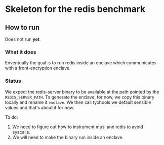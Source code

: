 # Skeleton for the redis benchmark 


## How to run

Does not run **yet**.

### What it does

Enventually the goal is to run redis inside an enclave which communicates with a front-encryption enclave.

### Status

We expect the redis-server binary to be available at the path pointed by the `REDIS_SERVER_PATH`.
To generate the enclave, for now, we copy this binary locally and rename it `enclave`.
We then call tychools we default sensible values and that's about it for now.

To do:
1. We need to figure out how to instrument musl and redis to avoid syscalls.
2. We will need to make the binary run inside an enclave.
